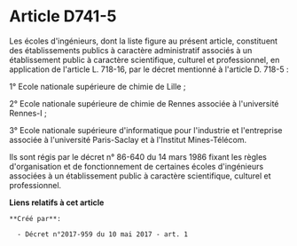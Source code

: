 # Article D741-5

Les écoles d'ingénieurs, dont la liste figure au présent article, constituent des établissements publics à caractère
administratif associés à un établissement public à caractère scientifique, culturel et professionnel, en application de
l'article L. 718-16, par le décret mentionné à l'article D. 718-5 :

1° Ecole nationale supérieure de chimie de Lille ;

2° Ecole nationale supérieure de chimie de Rennes associée à l'université Rennes-I ;

3° Ecole nationale supérieure d'informatique pour l'industrie et l'entreprise associée à l'université Paris-Saclay et à
l'Institut Mines-Télécom.

Ils sont régis par le décret n° 86-640 du 14 mars 1986 fixant les règles d'organisation et de fonctionnement de certaines
écoles d'ingénieurs associées à un établissement public à caractère scientifique, culturel et professionnel.

**Liens relatifs à cet article**

	**Créé par**:

	  - Décret n°2017-959 du 10 mai 2017 - art. 1
